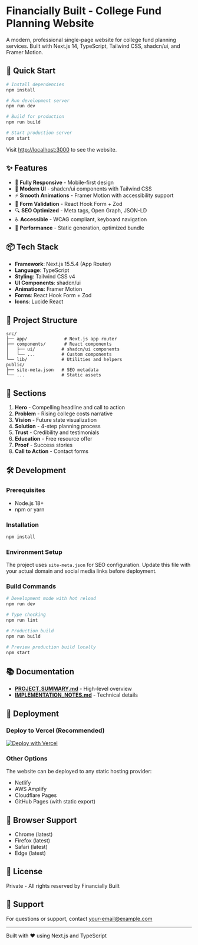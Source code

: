 # Financially Built - College Fund Planning Website

A modern, professional single-page website for college fund planning services. Built with Next.js 14, TypeScript, Tailwind CSS, shadcn/ui, and Framer Motion.

## 🚀 Quick Start

```bash
# Install dependencies
npm install

# Run development server
npm run dev

# Build for production
npm run build

# Start production server
npm start
```

Visit [http://localhost:3000](http://localhost:3000) to see the website.

## ✨ Features

- 📱 **Fully Responsive** - Mobile-first design
- 🎨 **Modern UI** - shadcn/ui components with Tailwind CSS
- ⚡ **Smooth Animations** - Framer Motion with accessibility support
- 📝 **Form Validation** - React Hook Form + Zod
- 🔍 **SEO Optimized** - Meta tags, Open Graph, JSON-LD
- ♿ **Accessible** - WCAG compliant, keyboard navigation
- 🎯 **Performance** - Static generation, optimized bundle

## 📦 Tech Stack

- **Framework**: Next.js 15.5.4 (App Router)
- **Language**: TypeScript
- **Styling**: Tailwind CSS v4
- **UI Components**: shadcn/ui
- **Animations**: Framer Motion
- **Forms**: React Hook Form + Zod
- **Icons**: Lucide React

## 📁 Project Structure

```
src/
├── app/              # Next.js app router
├── components/       # React components
│   ├── ui/          # shadcn/ui components
│   └── ...          # Custom components
└── lib/             # Utilities and helpers
public/
├── site-meta.json   # SEO metadata
└── ...              # Static assets
```

## 🎨 Sections

1. **Hero** - Compelling headline and call to action
2. **Problem** - Rising college costs narrative
3. **Vision** - Future state visualization
4. **Solution** - 4-step planning process
5. **Trust** - Credibility and testimonials
6. **Education** - Free resource offer
7. **Proof** - Success stories
8. **Call to Action** - Contact forms

## 🛠️ Development

### Prerequisites

- Node.js 18+
- npm or yarn

### Installation

```bash
npm install
```

### Environment Setup

The project uses `site-meta.json` for SEO configuration. Update this file with your actual domain and social media links before deployment.

### Build Commands

```bash
# Development mode with hot reload
npm run dev

# Type checking
npm run lint

# Production build
npm run build

# Preview production build locally
npm start
```

## 📚 Documentation

- **[PROJECT_SUMMARY.md](./PROJECT_SUMMARY.md)** - High-level overview
- **[IMPLEMENTATION_NOTES.md](./IMPLEMENTATION_NOTES.md)** - Technical details

## 🚢 Deployment

### Deploy to Vercel (Recommended)

[![Deploy with Vercel](https://vercel.com/button)](https://vercel.com/new/clone?repository-url=https://github.com/yourusername/fin-growth-website)

### Other Options

The website can be deployed to any static hosting provider:

- Netlify
- AWS Amplify
- Cloudflare Pages
- GitHub Pages (with static export)

## 🎯 Browser Support

- Chrome (latest)
- Firefox (latest)
- Safari (latest)
- Edge (latest)

## 📄 License

Private - All rights reserved by Financially Built

## 🤝 Support

For questions or support, contact [your-email@example.com](mailto:your-email@example.com)

---

Built with ❤️ using Next.js and TypeScript
